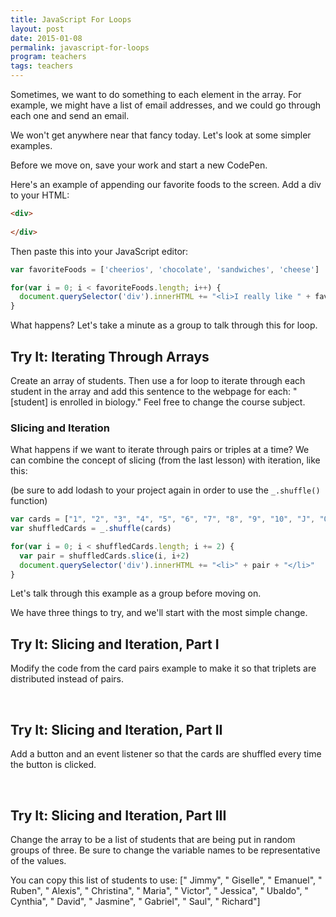 ```yaml
---
title: JavaScript For Loops
layout: post
date: 2015-01-08
permalink: javascript-for-loops
program: teachers
tags: teachers
---
```


Sometimes, we want to do something to each element in the array. For example, we might have a list of email addresses, and we could go through each one and send an email.

We won't get anywhere near that fancy today. Let's look at some simpler examples.

Before we move on, save your work and start a new CodePen. 

Here's an example of appending our favorite foods to the screen. Add a div to your HTML:

```html
<div>
  
</div>
```

Then paste this into your JavaScript editor: 

```js
var favoriteFoods = ['cheerios', 'chocolate', 'sandwiches', 'cheese']

for(var i = 0; i < favoriteFoods.length; i++) {
  document.querySelector('div').innerHTML += "<li>I really like " + favoriteFoods[i] + "</li>"
}
```

What happens? Let's take a minute as a group to talk through this for loop. 

<div class="try-it">
<h2>Try It: Iterating Through Arrays</h2>

<p>Create an array of students. Then use a for loop to iterate through each student in the array and add this sentence to the webpage for each: "[student] is enrolled in biology." Feel free to change the course subject.</p>
</div>

### Slicing and Iteration

What happens if we want to iterate through pairs or triples at a time? We can combine the concept of slicing (from the last lesson) with iteration, like this:

(be sure to add lodash to your project again in order to use the `_.shuffle()` function)

```js
var cards = ["1", "2", "3", "4", "5", "6", "7", "8", "9", "10", "J", "Q", "K", "A"]
var shuffledCards = _.shuffle(cards)

for(var i = 0; i < shuffledCards.length; i += 2) {
  var pair = shuffledCards.slice(i, i+2)
  document.querySelector('div').innerHTML += "<li>" + pair + "</li>"
}
```

Let's talk through this example as a group before moving on. 

We have three things to try, and we'll start with the most simple change. 

<div class="try-it">
<h2>Try It: Slicing and Iteration, Part I</h2>

<p>Modify the code from the card pairs example to make it so that triplets are distributed instead of pairs.</p>
</div>
<br>

<div class="try-it">
<h2>Try It: Slicing and Iteration, Part II</h2>

<p>Add a button and an event listener so that the cards are shuffled every time the button is clicked.</p>
</div>
<br>

<div class="try-it">
<h2>Try It: Slicing and Iteration, Part III</h2>

<p>Change the array to be a list of students that are being put in random groups of three. Be sure to change the variable names to be representative of the values.</p>

<p>You can copy this list of students to use: [" Jimmy", " Giselle", " Emanuel", " Ruben", " Alexis", " Christina", " Maria", " Victor", " Jessica", " Ubaldo", " Cynthia", " David", " Jasmine", " Gabriel", " Saul", " Richard"]</p>
</div>

